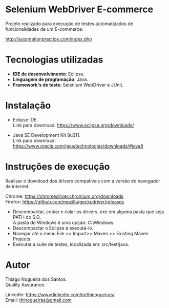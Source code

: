 # Selenium WebDriver E-commerce
Projeto realizado para execução de testes automatizados de funcionalidades de um E-commerce:

http://automationpractice.com/index.php

# Tecnologias utilizadas
* **IDE de desenvolvimento**: Eclipse.
* **Linguagem de programação**: Java.
* **Framework's de teste**: Selenium WebDriver e JUnit.

# Instalação
* Eclipse IDE. <br />
Link para download: https://www.eclipse.org/downloads/

* Java SE Development Kit 8u311. <br />
Link para download: https://www.oracle.com/java/technologies/downloads/#java8

# Instruções de execução
Realizar o download dos drivers compatíveis com a versão do navegador de internet.

Chrome: https://chromedriver.chromium.org/downloads <br />
Firefox: https://github.com/mozilla/geckodriver/releases <br />
<ul>
<li>Descompactar, copiar e colar os drivers .exe em alguma pasta que seja PATH do S.O. <br />A pasta do Windows é uma opção: C:\Windows.</li>
<li>Descompactar o Eclipse e executá-lo.</li>
<li>Navegar até o menu File >> Import>> Maven >> Existing Maven Projects.</li>
<li>Executar a suíte de testes, localizada em: src/test/java.</li>
</ul>

# Autor
Thiago Nogueira dos Santos. <br />
Quality Assurance.

LinkedIn: https://www.linkedin.com/in/thinogueiras/ <br />
Email: thinogueiras@gmail.com
